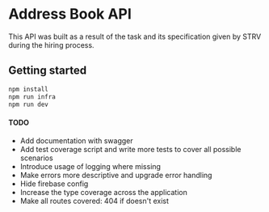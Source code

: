 # Address Book API

This API was built as a result of the task and its specification given by STRV during the hiring process.

## Getting started

```sh
npm install
npm run infra
npm run dev
```

#### TODO
- Add documentation with swagger
- Add test coverage script and write more tests to cover all possible scenarios
- Introduce usage of logging where missing
- Make errors more descriptive and upgrade error handling
- Hide firebase config
- Increase the type coverage across the application
- Make all routes covered: 404 if doesn't exist
